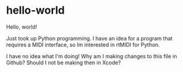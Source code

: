 # hello-world
Hello, world!

Just took up Python programming.  I have an idea for a program that requires a MIDI interface, so Im interested in rtMIDI for Python.

I have no idea what I'm doing!  Why am I making changes to this file in Github? Should I not be making then in Xcode?
